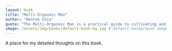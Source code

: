 ```yaml
---
layout: book
title: "Multi-Orgasmic Man"
author: "Mantak Chia"
quote: "The Multi-Orgasmic Man is a practical guide to cultivating and controlling male sexual energy for enhanced pleasure, health, and spiritual growth."
image: /assets/img/books/default-book-bg.jpg # Default background image
---
```


A place for my detailed thoughts on this book.
